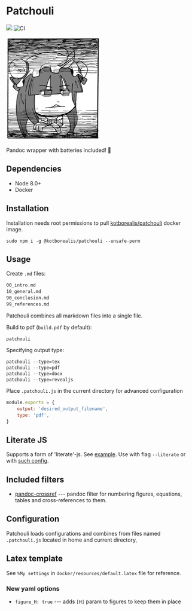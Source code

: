 # Patchouli

[![](https://images.microbadger.com/badges/image/kotborealis/patchouli.svg)](https://microbadger.com/images/kotborealis/patchouli "Get your own image badge on microbadger.com")
![CI](https://github.com/kotborealis/patchouli/workflows/CI/badge.svg)

![](./patche.png)

Pandoc wrapper with batteries included! 🔋

## Dependencies

* Node 8.0+
* Docker

## Installation

Installation needs root permissions to pull [kotborealis/patchouli](https://hub.docker.com/r/kotborealis/patchouli) 
docker image. 

```shell script
sudo npm i -g @kotborealis/patchouli --unsafe-perm
```

## Usage

Create `.md` files:
```markdown
00_intro.md
10_general.md
90_conclusion.md
99_references.md
```

Patchouli combines all markdown files into a single file.

Build to pdf (`build.pdf` by default):
```shell script
patchouli
```

Specifying output type:
```shell script
patchouli --type=tex
patchouli --type=pdf
patchouli --type=docx
patchouli --type=revealjs
```

Place `.patchouli.js` in the current directory for advanced configuration
```js
module.exports = {
    output: 'desired_output_filename',
    type: 'pdf',
}
```

## Literate JS

Supports a form of 'literate'-js. See [example](https://github.com/kotborealis/patchouli/blob/master/test/literate/env/10_intro.md?plain=1).
Use with flag `--literate` or with [such config](https://github.com/kotborealis/patchouli/blob/master/test/literate/env/.patchouli.js).

## Included filters

* [pandoc-crossref](https://lierdakil.github.io/pandoc-crossref/)
    --- pandoc filter for numbering figures, equations, tables and cross-references to them.

## Configuration

Patchouli loads configurations and combines from files named `.patchouli.js` 
located in home and current directory,

## Latex template

See `%My settings` in `docker/resources/default.latex` file for reference.

### New yaml options

* `figure_H: true` --- adds `[H]` param to figures to keep them in place
